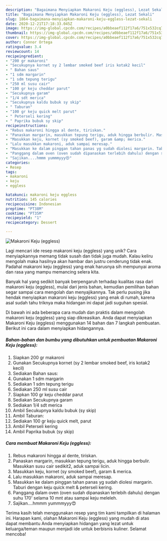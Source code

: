 ```yaml
---
description: "Bagaimana Menyiapkan Makaroni Keju (eggless), Lezat Sekali"
title: "Bagaimana Menyiapkan Makaroni Keju (eggless), Lezat Sekali"
slug: 1864-bagaimana-menyiapkan-makaroni-keju-eggless-lezat-sekali
date: 2020-12-21T17:18:33.045Z
image: https://img-global.cpcdn.com/recipes/a0bbeaef112f17a6/751x532cq70/makaroni-keju-eggless-foto-resep-utama.jpg
thumbnail: https://img-global.cpcdn.com/recipes/a0bbeaef112f17a6/751x532cq70/makaroni-keju-eggless-foto-resep-utama.jpg
cover: https://img-global.cpcdn.com/recipes/a0bbeaef112f17a6/751x532cq70/makaroni-keju-eggless-foto-resep-utama.jpg
author: Connor Ortega
ratingvalue: 3.4
reviewcount: 14
recipeingredient:
- "200 gr makaroni"
- "Secukupnya kornet sy 2 lembar smoked beef iris kotak2 kecil"
- " Bahan saus"
- "1 sdm margarin"
- "1 sdm tepung terigu"
- "250 ml susu cair"
- "100 gr keju cheddar parut"
- "Secukupnya garam"
- "1/4 sdt merica"
- "Secukupnya kaldu bubuk sy skip"
- " Taburan"
- "100 gr keju quick melt parut"
- " Peterseli kering"
- " Paprika bubuk sy skip"
recipeinstructions:
- "Rebus makaroni hingga al dente, tiriskan."
- "Panaskan margarin, masukkan tepung terigu, aduk hingga berbulir. Masukkan susu cair sedikit2, aduk sampai licin."
- "Masukkan keju, kornet (sy smoked beef), garam &amp; merica."
- "Lalu masukkan makaroni, aduk sampai meresap."
- "Masukkan ke dalam pinggan tahan panas yg sudah diolesi margarin. Taburi dengan keju quick melt &amp; peterseli kering."
- "Panggang dalam oven (oven sudah dipanaskan terlebih dahulu) dengan suhu 170&#39; selama 10 mnt atau sampai keju meleleh."
- "Sajikan....hmmm yummmyyy😍"
categories:
- Resep
tags:
- makaroni
- keju
- eggless

katakunci: makaroni keju eggless 
nutrition: 145 calories
recipecuisine: Indonesian
preptime: "PT38M"
cooktime: "PT35M"
recipeyield: "1"
recipecategory: Dessert

---
```



![Makaroni Keju (eggless)](https://img-global.cpcdn.com/recipes/a0bbeaef112f17a6/751x532cq70/makaroni-keju-eggless-foto-resep-utama.jpg)

Lagi mencari ide resep makaroni keju (eggless) yang unik? Cara menyiapkannya memang tidak susah dan tidak juga mudah. Kalau keliru mengolah maka hasilnya akan hambar dan justru cenderung tidak enak. Padahal makaroni keju (eggless) yang enak harusnya sih mempunyai aroma dan rasa yang mampu memancing selera kita.



Banyak hal yang sedikit banyak berpengaruh terhadap kualitas rasa dari makaroni keju (eggless), mulai dari jenis bahan, kemudian pemilihan bahan segar sampai cara mengolah dan menyajikannya. Tak perlu pusing jika hendak menyiapkan makaroni keju (eggless) yang enak di rumah, karena asal sudah tahu triknya maka hidangan ini dapat jadi suguhan spesial.


Di bawah ini ada beberapa cara mudah dan praktis dalam mengolah makaroni keju (eggless) yang siap dikreasikan. Anda dapat menyiapkan Makaroni Keju (eggless) menggunakan 14 bahan dan 7 langkah pembuatan. Berikut ini cara dalam menyiapkan hidangannya.

<!--inarticleads1-->

##### Bahan-bahan dan bumbu yang dibutuhkan untuk pembuatan Makaroni Keju (eggless):

1. Siapkan 200 gr makaroni
1. Gunakan Secukupnya kornet (sy 2 lembar smoked beef, iris kotak2 kecil)
1. Sediakan  Bahan saus:
1. Gunakan 1 sdm margarin
1. Sediakan 1 sdm tepung terigu
1. Sediakan 250 ml susu cair
1. Siapkan 100 gr keju cheddar parut
1. Sediakan Secukupnya garam
1. Sediakan 1/4 sdt merica
1. Ambil Secukupnya kaldu bubuk (sy skip)
1. Ambil  Taburan:
1. Sediakan 100 gr keju quick melt, parut
1. Ambil  Peterseli kering
1. Ambil  Paprika bubuk (sy skip)




<!--inarticleads2-->

##### Cara membuat Makaroni Keju (eggless):

1. Rebus makaroni hingga al dente, tiriskan.
1. Panaskan margarin, masukkan tepung terigu, aduk hingga berbulir. Masukkan susu cair sedikit2, aduk sampai licin.
1. Masukkan keju, kornet (sy smoked beef), garam &amp; merica.
1. Lalu masukkan makaroni, aduk sampai meresap.
1. Masukkan ke dalam pinggan tahan panas yg sudah diolesi margarin. Taburi dengan keju quick melt &amp; peterseli kering.
1. Panggang dalam oven (oven sudah dipanaskan terlebih dahulu) dengan suhu 170&#39; selama 10 mnt atau sampai keju meleleh.
1. Sajikan....hmmm yummmyyy😍




Terima kasih telah menggunakan resep yang tim kami tampilkan di halaman ini. Harapan kami, olahan Makaroni Keju (eggless) yang mudah di atas dapat membantu Anda menyiapkan hidangan yang lezat untuk keluarga/teman maupun menjadi ide untuk berbisnis kuliner. Selamat mencoba!
